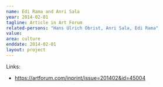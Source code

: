 ```yaml
---
name: Edi Rama and Anri Sala
year: 2014-02-01
tagline: Article in Art Forum
related-persons: "Hans Ulrich Obrist, Anri Sala, Edi Rama"
value:
area: culture
enddate: 2014-02-01
layout: project
---
```


Links:
* <https://artforum.com/inprint/issue=201402&id=45004>
